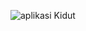 ![aplikasi Kidut](https://user-images.githubusercontent.com/104150068/165066647-4369eb3a-8f05-400a-930a-8d8b621e99fc.PNG)
